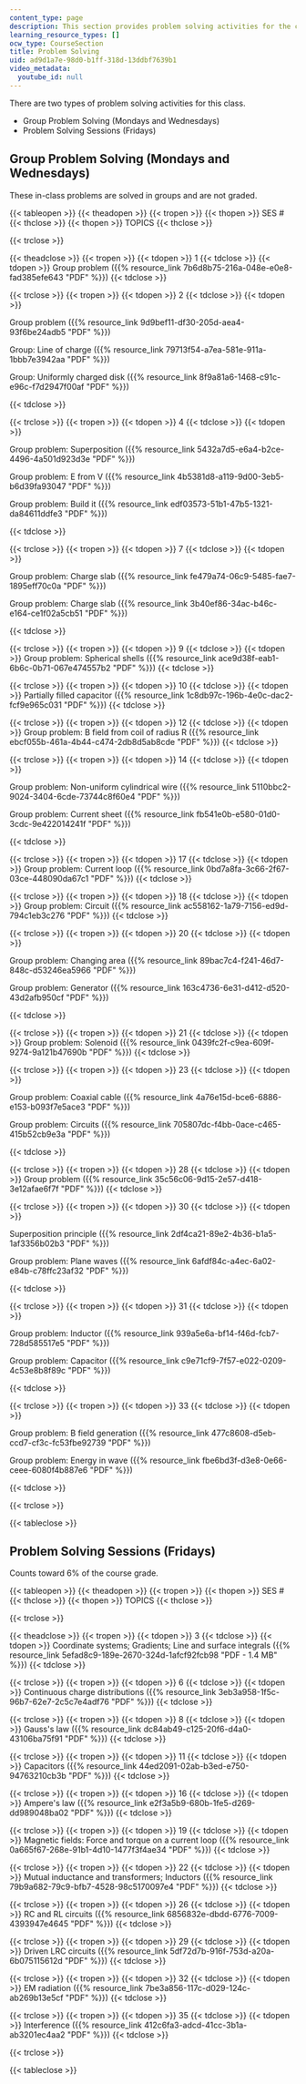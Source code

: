 ```yaml
---
content_type: page
description: This section provides problem solving activities for the class.
learning_resource_types: []
ocw_type: CourseSection
title: Problem Solving
uid: ad9d1a7e-98d0-b1ff-318d-13ddbf7639b1
video_metadata:
  youtube_id: null
---
```


There are two types of problem solving activities for this class.

*   Group Problem Solving (Mondays and Wednesdays)
*   Problem Solving Sessions (Fridays)

Group Problem Solving (Mondays and Wednesdays)
----------------------------------------------

These in-class problems are solved in groups and are not graded.

{{< tableopen >}}
{{< theadopen >}}
{{< tropen >}}
{{< thopen >}}
SES #
{{< thclose >}}
{{< thopen >}}
TOPICS
{{< thclose >}}

{{< trclose >}}

{{< theadclose >}}
{{< tropen >}}
{{< tdopen >}}
1
{{< tdclose >}}
{{< tdopen >}}
Group problem ({{% resource_link 7b6d8b75-216a-048e-e0e8-fad385efe643 "PDF" %}})
{{< tdclose >}}

{{< trclose >}}
{{< tropen >}}
{{< tdopen >}}
2
{{< tdclose >}}
{{< tdopen >}}


Group problem ({{% resource_link 9d9bef11-df30-205d-aea4-93f6be24adb5 "PDF" %}})

Group: Line of charge ({{% resource_link 79713f54-a7ea-581e-911a-1bbb7e3942aa "PDF" %}})

Group: Uniformly charged disk ({{% resource_link 8f9a81a6-1468-c91c-e96c-f7d2947f00af "PDF" %}})


{{< tdclose >}}

{{< trclose >}}
{{< tropen >}}
{{< tdopen >}}
4
{{< tdclose >}}
{{< tdopen >}}


Group problem: Superposition ({{% resource_link 5432a7d5-e6a4-b2ce-4496-4a501d923d3e "PDF" %}})

Group problem: E from V ({{% resource_link 4b5381d8-a119-9d00-3eb5-b6d39fa93047 "PDF" %}})

Group problem: Build it ({{% resource_link edf03573-51b1-47b5-1321-da84611ddfe3 "PDF" %}})


{{< tdclose >}}

{{< trclose >}}
{{< tropen >}}
{{< tdopen >}}
7
{{< tdclose >}}
{{< tdopen >}}


Group problem: Charge slab ({{% resource_link fe479a74-06c9-5485-fae7-1895eff70c0a "PDF" %}})

Group problem: Charge slab ({{% resource_link 3b40ef86-34ac-b46c-e164-ce1f02a5cb51 "PDF" %}})


{{< tdclose >}}

{{< trclose >}}
{{< tropen >}}
{{< tdopen >}}
9
{{< tdclose >}}
{{< tdopen >}}
Group problem: Spherical shells ({{% resource_link ace9d38f-eab1-6b6c-0b71-067e474557b2 "PDF" %}})
{{< tdclose >}}

{{< trclose >}}
{{< tropen >}}
{{< tdopen >}}
10
{{< tdclose >}}
{{< tdopen >}}
Partially filled capacitor ({{% resource_link 1c8db97c-196b-4e0c-dac2-fcf9e965c031 "PDF" %}})
{{< tdclose >}}

{{< trclose >}}
{{< tropen >}}
{{< tdopen >}}
12
{{< tdclose >}}
{{< tdopen >}}
Group problem: B field from coil of radius R ({{% resource_link ebcf055b-461a-4b44-c474-2db8d5ab8cde "PDF" %}})
{{< tdclose >}}

{{< trclose >}}
{{< tropen >}}
{{< tdopen >}}
14
{{< tdclose >}}
{{< tdopen >}}


Group problem: Non-uniform cylindrical wire ({{% resource_link 5110bbc2-9024-3404-6cde-73744c8f60e4 "PDF" %}})

Group problem: Current sheet ({{% resource_link fb541e0b-e580-01d0-3cdc-9e422014241f "PDF" %}})


{{< tdclose >}}

{{< trclose >}}
{{< tropen >}}
{{< tdopen >}}
17
{{< tdclose >}}
{{< tdopen >}}
Group problem: Current loop ({{% resource_link 0bd7a8fa-3c66-2f67-03ce-448090da67c1 "PDF" %}})
{{< tdclose >}}

{{< trclose >}}
{{< tropen >}}
{{< tdopen >}}
18
{{< tdclose >}}
{{< tdopen >}}
Group problem: Circuit ({{% resource_link ac558162-1a79-7156-ed9d-794c1eb3c276 "PDF" %}})
{{< tdclose >}}

{{< trclose >}}
{{< tropen >}}
{{< tdopen >}}
20
{{< tdclose >}}
{{< tdopen >}}


Group problem: Changing area ({{% resource_link 89bac7c4-f241-46d7-848c-d53246ea5966 "PDF" %}})

Group problem: Generator ({{% resource_link 163c4736-6e31-d412-d520-43d2afb950cf "PDF" %}})


{{< tdclose >}}

{{< trclose >}}
{{< tropen >}}
{{< tdopen >}}
21
{{< tdclose >}}
{{< tdopen >}}
Group problem: Solenoid ({{% resource_link 0439fc2f-c9ea-609f-9274-9a121b47690b "PDF" %}})
{{< tdclose >}}

{{< trclose >}}
{{< tropen >}}
{{< tdopen >}}
23
{{< tdclose >}}
{{< tdopen >}}


Group problem: Coaxial cable ({{% resource_link 4a76e15d-bce6-6886-e153-b093f7e5ace3 "PDF" %}})

Group problem: Circuits ({{% resource_link 705807dc-f4bb-0ace-c465-415b52cb9e3a "PDF" %}})


{{< tdclose >}}

{{< trclose >}}
{{< tropen >}}
{{< tdopen >}}
28
{{< tdclose >}}
{{< tdopen >}}
Group problem ({{% resource_link 35c56c06-9d15-2e57-d418-3e12afae6f7f "PDF" %}})
{{< tdclose >}}

{{< trclose >}}
{{< tropen >}}
{{< tdopen >}}
30
{{< tdclose >}}
{{< tdopen >}}


Superposition principle ({{% resource_link 2df4ca21-89e2-4b36-b1a5-1af3356b02b3 "PDF" %}})

Group problem: Plane waves ({{% resource_link 6afdf84c-a4ec-6a02-e84b-c78ffc23af32 "PDF" %}})


{{< tdclose >}}

{{< trclose >}}
{{< tropen >}}
{{< tdopen >}}
31
{{< tdclose >}}
{{< tdopen >}}


Group problem: Inductor ({{% resource_link 939a5e6a-bf14-f46d-fcb7-728d585517e5 "PDF" %}})

Group problem: Capacitor ({{% resource_link c9e71cf9-7f57-e022-0209-4c53e8b8f89c "PDF" %}})


{{< tdclose >}}

{{< trclose >}}
{{< tropen >}}
{{< tdopen >}}
33
{{< tdclose >}}
{{< tdopen >}}


Group problem: B field generation ({{% resource_link 477c8608-d5eb-ccd7-cf3c-fc53fbe92739 "PDF" %}})

Group problem: Energy in wave ({{% resource_link fbe6bd3f-d3e8-0e66-ceee-6080f4b887e6 "PDF" %}})


{{< tdclose >}}

{{< trclose >}}

{{< tableclose >}}

Problem Solving Sessions (Fridays)
----------------------------------

Counts toward 6% of the course grade.

{{< tableopen >}}
{{< theadopen >}}
{{< tropen >}}
{{< thopen >}}
SES #
{{< thclose >}}
{{< thopen >}}
TOPICS
{{< thclose >}}

{{< trclose >}}

{{< theadclose >}}
{{< tropen >}}
{{< tdopen >}}
3
{{< tdclose >}}
{{< tdopen >}}
Coordinate systems; Gradients; Line and surface integrals ({{% resource_link 5efad8c9-189e-2670-324d-1afcf92fcb98 "PDF - 1.4 MB" %}})
{{< tdclose >}}

{{< trclose >}}
{{< tropen >}}
{{< tdopen >}}
6
{{< tdclose >}}
{{< tdopen >}}
Continuous charge distributions ({{% resource_link 3eb3a958-1f5c-96b7-62e7-2c5c7e4adf76 "PDF" %}})
{{< tdclose >}}

{{< trclose >}}
{{< tropen >}}
{{< tdopen >}}
8
{{< tdclose >}}
{{< tdopen >}}
Gauss's law ({{% resource_link dc84ab49-c125-20f6-d4a0-43106ba75f91 "PDF" %}})
{{< tdclose >}}

{{< trclose >}}
{{< tropen >}}
{{< tdopen >}}
11
{{< tdclose >}}
{{< tdopen >}}
Capacitors ({{% resource_link 44ed2091-02ab-b3ed-e750-94763210cb3b "PDF" %}})
{{< tdclose >}}

{{< trclose >}}
{{< tropen >}}
{{< tdopen >}}
16
{{< tdclose >}}
{{< tdopen >}}
Ampere's law ({{% resource_link e2f3a5b9-680b-1fe5-d269-dd989048ba02 "PDF" %}})
{{< tdclose >}}

{{< trclose >}}
{{< tropen >}}
{{< tdopen >}}
19
{{< tdclose >}}
{{< tdopen >}}
Magnetic fields: Force and torque on a current loop ({{% resource_link 0a665f67-268e-91b1-4d10-1477f3f4ae34 "PDF" %}})
{{< tdclose >}}

{{< trclose >}}
{{< tropen >}}
{{< tdopen >}}
22
{{< tdclose >}}
{{< tdopen >}}
Mutual inductance and transformers; Inductors ({{% resource_link 79b9a682-79c9-bfb7-4528-98c5170097e4 "PDF" %}})
{{< tdclose >}}

{{< trclose >}}
{{< tropen >}}
{{< tdopen >}}
26
{{< tdclose >}}
{{< tdopen >}}
RC and RL circuits ({{% resource_link 6856832e-dbdd-6776-7009-4393947e4645 "PDF" %}})
{{< tdclose >}}

{{< trclose >}}
{{< tropen >}}
{{< tdopen >}}
29
{{< tdclose >}}
{{< tdopen >}}
Driven LRC circuits ({{% resource_link 5df72d7b-916f-753d-a20a-6b075115612d "PDF" %}})
{{< tdclose >}}

{{< trclose >}}
{{< tropen >}}
{{< tdopen >}}
32
{{< tdclose >}}
{{< tdopen >}}
EM radiation ({{% resource_link 7be3a856-117c-d029-124c-ab269b13e5cf "PDF" %}})
{{< tdclose >}}

{{< trclose >}}
{{< tropen >}}
{{< tdopen >}}
35
{{< tdclose >}}
{{< tdopen >}}
Interference ({{% resource_link 412c6fa3-adcd-41cc-3b1a-ab3201ec4aa2 "PDF" %}})
{{< tdclose >}}

{{< trclose >}}

{{< tableclose >}}